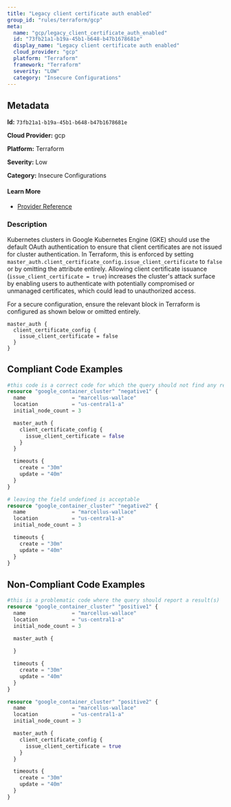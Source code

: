 ```yaml
---
title: "Legacy client certificate auth enabled"
group_id: "rules/terraform/gcp"
meta:
  name: "gcp/legacy_client_certificate_auth_enabled"
  id: "73fb21a1-b19a-45b1-b648-b47b1678681e"
  display_name: "Legacy client certificate auth enabled"
  cloud_provider: "gcp"
  platform: "Terraform"
  framework: "Terraform"
  severity: "LOW"
  category: "Insecure Configurations"
---
```

## Metadata

**Id:** `73fb21a1-b19a-45b1-b648-b47b1678681e`

**Cloud Provider:** gcp

**Platform:** Terraform

**Severity:** Low

**Category:** Insecure Configurations

#### Learn More

 - [Provider Reference](https://registry.terraform.io/providers/hashicorp/google/latest/docs/resources/container_cluster)

### Description

 Kubernetes clusters in Google Kubernetes Engine (GKE) should use the default OAuth authentication to ensure that client certificates are not issued for cluster authentication. In Terraform, this is enforced by setting `master_auth.client_certificate_config.issue_client_certificate` to `false` or by omitting the attribute entirely. Allowing client certificate issuance (`issue_client_certificate = true`) increases the cluster's attack surface by enabling users to authenticate with potentially compromised or unmanaged certificates, which could lead to unauthorized access.

For a secure configuration, ensure the relevant block in Terraform is configured as shown below or omitted entirely.

```
master_auth {
  client_certificate_config {
    issue_client_certificate = false
  }
}
```


## Compliant Code Examples
```terraform
#this code is a correct code for which the query should not find any result
resource "google_container_cluster" "negative1" {
  name               = "marcellus-wallace"
  location           = "us-central1-a"
  initial_node_count = 3

  master_auth {
    client_certificate_config {
      issue_client_certificate = false
    }
  }

  timeouts {
    create = "30m"
    update = "40m"
  }
}

# leaving the field undefined is acceptable
resource "google_container_cluster" "negative2" {
  name               = "marcellus-wallace"
  location           = "us-central1-a"
  initial_node_count = 3

  timeouts {
    create = "30m"
    update = "40m"
  }
}

```
## Non-Compliant Code Examples
```terraform
#this is a problematic code where the query should report a result(s)
resource "google_container_cluster" "positive1" {
  name               = "marcellus-wallace"
  location           = "us-central1-a"
  initial_node_count = 3

  master_auth {
    
  }

  timeouts {
    create = "30m"
    update = "40m"
  }
}

resource "google_container_cluster" "positive2" {
  name               = "marcellus-wallace"
  location           = "us-central1-a"
  initial_node_count = 3

  master_auth {
    client_certificate_config {
      issue_client_certificate = true
    }
  }

  timeouts {
    create = "30m"
    update = "40m"
  }
}
```
